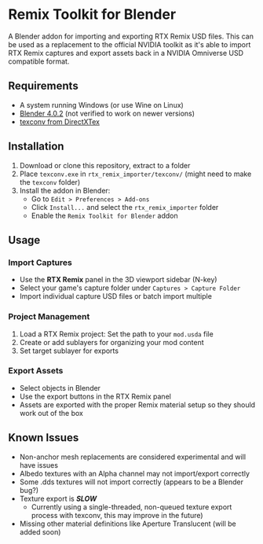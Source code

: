 # Remix Toolkit for Blender

A Blender addon for importing and exporting RTX Remix USD files.
This can be used as a replacement to the official NVIDIA toolkit as it's able to import RTX Remix captures and export assets back in a NVIDIA Omniverse USD compatible format.

## Requirements
- A system running Windows (or use Wine on Linux)
- [Blender 4.0.2](https://download.blender.org/release/Blender4.0/blender-4.0.2-windows-x64.zip) (not verified to work on newer versions)
- [texconv from DirectXTex](https://github.com/microsoft/DirectXTex/releases/latest/download/texconv.exe)

## Installation

1. Download or clone this repository, extract to a folder
2. Place `texconv.exe` in `rtx_remix_importer/texconv/` (might need to make the `texconv` folder)
2. Install the addon in Blender:
   - Go to `Edit > Preferences > Add-ons`
   - Click `Install...` and select the `rtx_remix_importer` folder
   - Enable the `Remix Toolkit for Blender` addon

## Usage

### Import Captures
- Use the **RTX Remix** panel in the 3D viewport sidebar (N-key)
- Select your game's capture folder under `Captures > Capture Folder`
- Import individual capture USD files or batch import multiple

### Project Management
1. Load a RTX Remix project: Set the path to your `mod.usda` file
2. Create or add sublayers for organizing your mod content
3. Set target sublayer for exports

### Export Assets
- Select objects in Blender
- Use the export buttons in the RTX Remix panel
- Assets are exported with the proper Remix material setup so they should work out of the box

## Known Issues
- Non-anchor mesh replacements are considered experimental and will have issues
- Albedo textures with an Alpha channel may not import/export correctly
- Some .dds textures will not import correctly (appears to be a Blender bug?)
- Texture export is _**SLOW**_
   - Currently using a single-threaded, non-queued texture export process with texconv, this may improve in the future)
- Missing other material definitions like Aperture Translucent (will be added soon)
